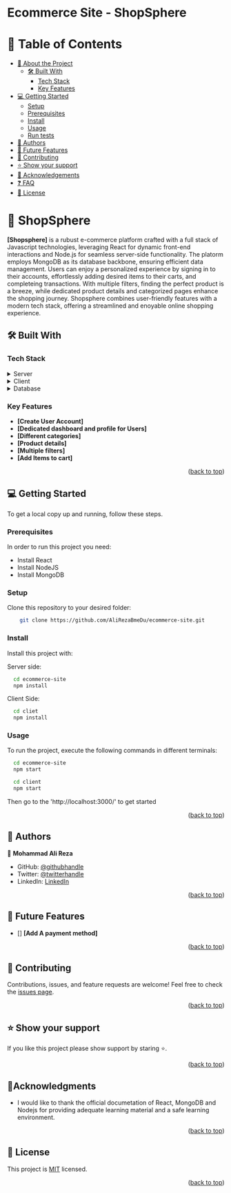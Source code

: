 # Ecommerce Site - ShopSphere

<a name="readme-top"></a>

# 📗 Table of Contents

- [:book: About the Project](#about-project)
  - [:hammer_and_wrench: Built With](#built-with)
    - [Tech Stack](#tech-stack)
    - [Key Features](#key-features)
- [:computer: Getting Started](#getting-started)
  - [Setup](#setup)
  - [Prerequisites](#prerequisites)
  - [Install](#install)
  - [Usage](#usage)
  - [Run tests](#run-tests)
- [:busts_in_silhouette: Authors](#authors)
- [:telescope: Future Features](#future-features)
- [:handshake: Contributing](#contributing)
- [:star:️ Show your support](#support)
- [:pray: Acknowledgements](#acknowledgements)
- [:question: FAQ](#faq)
- [:memo: License](#license)

# 📖 ShopSphere <a name="about-project"></a>

**[Shopsphere]** is a rubust e-commerce platform crafted with a full stack of Javascript technologies, leveraging React for dynamic front-end interactions and Node.js for seamless server-side functionality. The platorm employs MongoDB as its database backbone, ensuring efficient data management. Users can enjoy a personalized experience by signing in to their accounts, effortlessly adding desired items to their carts, and completeing transactions. With multiple filters, finding the perfect product is a breeze, while dedicated product details and categorized pages enhance the shopping journey. Shopsphere combines user-friendly features with a modern tech stack, offering a streamlined and enoyable online shopping experience.


## 🛠 Built With <a name="built-with"></a>

### Tech Stack <a name="tech-stack"></a>

<details>
  <summary>Server</summary>
  <ul>
    <li>NodeJS</li>
  </ul>
</details>

<details>
  <summary>Client</summary>
  <ul>
    <li>React</li>
  </ul>
</details>

<details>
<summary>Database</summary>
  <ul>
    <li>MongoDB Atlas</li>
  </ul>
</details>

### Key Features <a name="key-features"></a>

- **[Create User Account]**
- **[Dedicated dashboard and profile for Users]**
- **[Different categories]**
- **[Product details]**
- **[Multiple filters]**
- **[Add Items to cart]**

<p align="right">(<a href="#readme-top">back to top</a>)</p>

## 💻 Getting Started <a name="getting-started"></a>

To get a local copy up and running, follow these steps.

### Prerequisites

In order to run this project you need:

- Install React
- Install NodeJS
- Install MongoDB

### Setup
Clone this repository to your desired folder:

```sh
    git clone https://github.com/AliRezaBmeDu/ecommerce-site.git
```

### Install

Install this project with:

Server side:
```sh
  cd ecommerce-site
  npm install
```
Client Side:
```sh
  cd cliet
  npm install
```

### Usage

To run the project, execute the following commands in different terminals:

```sh
  cd ecommerce-site
  npm start
```
```sh
  cd client
  npm start
```
Then go to the 'http://localhost:3000/' to get started

<p align="right">(<a href="#readme-top">back to top</a>)</p>

## 👥 Authors <a name="authors"></a>

👤 **Mohammad Ali Reza**

- GitHub: [@githubhandle](https://github.com/AliRezaBmeDu)
- Twitter: [@twitterhandle](https://twitter.com/share_insider)
- LinkedIn: [LinkedIn](https://www.linkedin.com/in/mohammad-ali-reza-25686428b/)

<p align="right">(<a href="#readme-top">back to top</a>)</p>

## 🔭 Future Features <a name="future-features"></a>

- [] **[Add A payment method]**

<p align="right">(<a href="#readme-top">back to top</a>)</p>

## 🤝 Contributing <a name="contributing"></a>

Contributions, issues, and feature requests are welcome!
Feel free to check the [issues page](https://github.com/RicardoEgas/ecommerce-site/issues).

<p align="right">(<a href="#readme-top">back to top</a>)</p>

## ⭐ Show your support <a name="support"></a>

If you like this project please show support by staring :star:️.

<p align="right">(<a href="#readme-top">back to top</a>)</p>

## 🙏Acknowledgments <a name="acknowledgements"></a>

- I would like to thank the official documetation of React, MongoDB and Nodejs for providing adequate learning material and a safe learning environment.

<p align="right">(<a href="#readme-top">back to top</a>)</p>

## 📝 License <a name="license"></a>

This project is [MIT](./LICENSE) licensed.

<p align="right">(<a href="#readme-top">back to top</a>)</p>

